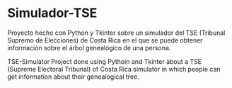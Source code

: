 # Simulador-TSE
Proyecto hecho con Python y Tkinter sobre un simulador del TSE (Tribunal Supremo de Elecciones) de Costa Rica en el que se puede obtener información sobre el árbol genealógico de una persona.

TSE-Simulator
Project done using Pythoin and Tkinter about a TSE (Supreme Electoral Tribunal) of Costa Rica simulator in which people can get information about their genealogical tree. 
